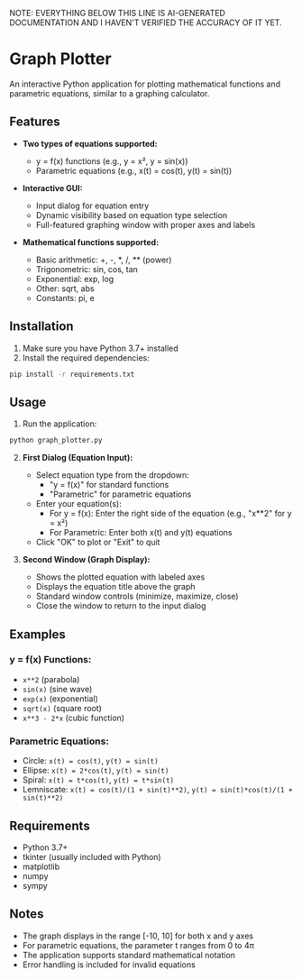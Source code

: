 NOTE: EVERYTHING BELOW THIS LINE IS AI-GENERATED DOCUMENTATION AND I HAVEN'T VERIFIED THE ACCURACY OF IT YET.

# Graph Plotter

An interactive Python application for plotting mathematical functions and parametric equations, similar to a graphing calculator.

## Features

- **Two types of equations supported:**
  - y = f(x) functions (e.g., y = x², y = sin(x))
  - Parametric equations (e.g., x(t) = cos(t), y(t) = sin(t))

- **Interactive GUI:**
  - Input dialog for equation entry
  - Dynamic visibility based on equation type selection
  - Full-featured graphing window with proper axes and labels

- **Mathematical functions supported:**
  - Basic arithmetic: +, -, *, /, ** (power)
  - Trigonometric: sin, cos, tan
  - Exponential: exp, log
  - Other: sqrt, abs
  - Constants: pi, e

## Installation

1. Make sure you have Python 3.7+ installed
2. Install the required dependencies:

```bash
pip install -r requirements.txt
```

## Usage

1. Run the application:
```bash
python graph_plotter.py
```

2. **First Dialog (Equation Input):**
   - Select equation type from the dropdown:
     - "y = f(x)" for standard functions
     - "Parametric" for parametric equations
   - Enter your equation(s):
     - For y = f(x): Enter the right side of the equation (e.g., "x**2" for y = x²)
     - For Parametric: Enter both x(t) and y(t) equations
   - Click "OK" to plot or "Exit" to quit

3. **Second Window (Graph Display):**
   - Shows the plotted equation with labeled axes
   - Displays the equation title above the graph
   - Standard window controls (minimize, maximize, close)
   - Close the window to return to the input dialog

## Examples

### y = f(x) Functions:
- `x**2` (parabola)
- `sin(x)` (sine wave)
- `exp(x)` (exponential)
- `sqrt(x)` (square root)
- `x**3 - 2*x` (cubic function)

### Parametric Equations:
- Circle: `x(t) = cos(t)`, `y(t) = sin(t)`
- Ellipse: `x(t) = 2*cos(t)`, `y(t) = sin(t)`
- Spiral: `x(t) = t*cos(t)`, `y(t) = t*sin(t)`
- Lemniscate: `x(t) = cos(t)/(1 + sin(t)**2)`, `y(t) = sin(t)*cos(t)/(1 + sin(t)**2)`

## Requirements

- Python 3.7+
- tkinter (usually included with Python)
- matplotlib
- numpy
- sympy

## Notes

- The graph displays in the range [-10, 10] for both x and y axes
- For parametric equations, the parameter t ranges from 0 to 4π
- The application supports standard mathematical notation
- Error handling is included for invalid equations
